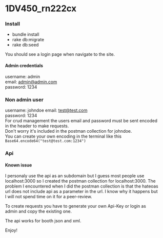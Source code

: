 # 1DV450_rn222cx

### Install
* bundle install
* rake db:migrate
* rake db:seed

You should see a login page when navigate to the site.

#### Admin credentials
username: admin  
email: admin@admin.com  
password: 1234

### Non admin user  
username: johndoe
email: test@test.com  
password: 1234  
For crud management the users email and password must be sent encoded in the header to make requests.  
Don't worry it's included in the postman collection for johndoe.    
You can create your own encoding in the terminal like this `Base64.encode64("test@test.com:1234")`    

### Api

#### Known issue
I personaly use the api as an subdomain but I guess most people use localhost:3000 so I created the postman collection for localhost:3000. The problem I encountered when I did the postman collection is that the hateoas url does not include api as a parameter in the url. I know why it happens but I will not spend time on it for a peer-review.

To create requests you have to generate your own Api-Key or login as admin and copy the existing one.

The api works for booth json and xml.


Enjoy!
